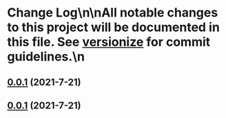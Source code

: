 # Change Log\n\nAll notable changes to this project will be documented in this file. See [versionize](https://github.com/saintedlama/versionize) for commit guidelines.\n
<a name="0.0.1"></a>
## [0.0.1](https://www.github.com/Kantaiko/Hosting/releases/tag/v0.0.1) (2021-7-21)

<a name="0.0.1"></a>
## [0.0.1](https://www.github.com/Kantaiko/Hosting/releases/tag/v0.0.1) (2021-7-21)

